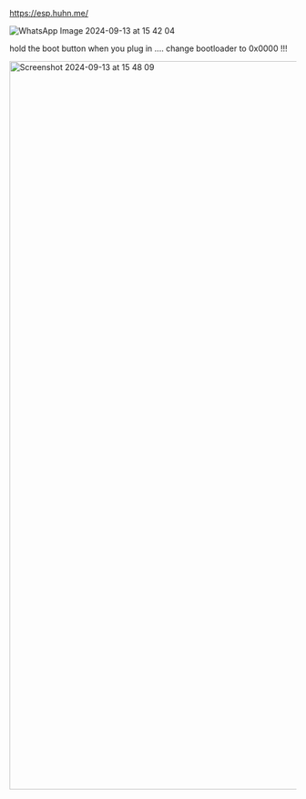 

https://esp.huhn.me/



![WhatsApp Image 2024-09-13 at 15 42 04](https://github.com/user-attachments/assets/79e126fa-d176-4a4b-8613-a941510be334)


hold the boot button when you plug in .... change bootloader to 0x0000 !!!

<img width="1279" alt="Screenshot 2024-09-13 at 15 48 09" src="https://github.com/user-attachments/assets/58c95334-5dc9-41e2-ad06-4d27d8f0b335">
